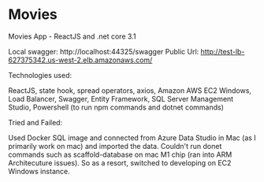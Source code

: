 # Movies
Movies App - ReactJS and .net core 3.1

Local swagger: http://localhost:44325/swagger
Public Url: http://test-lb-627375342.us-west-2.elb.amazonaws.com/

Technologies used:

ReactJS, state hook, spread operators, axios,
Amazon AWS EC2 Windows, Load Balancer,
Swagger,
Entity Framework,
SQL Server Management Studio,
Powershell (to run npm commands and dotnet commands)

Tried and Failed:

Used Docker SQL image and connected from Azure Data Studio in Mac (as I primarily work on mac) and imported the data. 
Couldn't run donet commands such as scaffold-database on mac M1 chip (ran into ARM Architecuture issues).
So as a resort, switched to developing on EC2 Windows instance.
